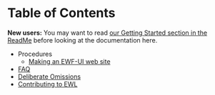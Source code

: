 # Table of Contents

**New users:** You may want to read [our Getting Started section in the ReadMe](../README.md#getting-started) before looking at the documentation here.

*	Procedures
	*	[Making an EWF-UI web site](Procedures/MakingEwfUiSite.md)
*	[FAQ](Faq.md)
*	[Deliberate Omissions](DeliberateOmissions.md)
*	[Contributing to EWL](https://enduracode.fogbugz.com/default.asp?W5)